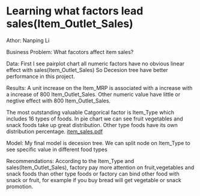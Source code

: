# Learning what factors lead sales(Item_Outlet_Sales)
Athor: Nanping Li

Business Problem:
What facotors affect item sales?

Data:
First I see pairplot chart all numeric factors have no obvious linear effect with sales(Item_Outlet_Sales)
So Decesion tree have better performance in this project.

Results:
A unit increase on the Item_MRP is associated with a increase with a increase of 800 Item_Outlet_Sales.
Other numeric value have little or negtive effect with 800 Item_Outlet_Sales.

The most outstanding valuable Catgorical factor is Item_Type which includes 16 types of foods. 
In pie chart we can see fruit vegetables and snack foods take up great distribution. Other type foods have 
its own distribution percentage. 
[item_sales.pdf](https://github.com/pingli10/project-1-final-/files/9221804/item_sales.pdf)









Model:
My final model is decesion tree.
We can split node on Item_Type to see specific value in different food types

Recommendations:
According to the Item_Type and sales(Item_Outlet_Sales), factory pay more attention on fruit,vegetables and snack foods
than other type foods or factory can bind other food with snack or fruit, for example if you buy bread will get vegetable or snack promotion.


